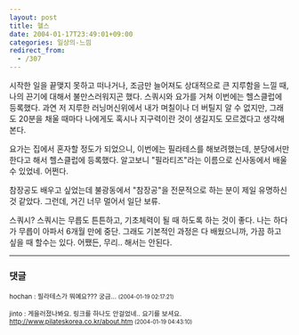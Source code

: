 ```yaml
---
layout: post
title: 헬스
date: 2004-01-17T23:49:01+09:00
categories: 일상의-느낌
redirect_from:
  - /307
---
```


시작한 일을 끝맺지 못하고 떠나거나, 조금만 늘어져도 상대적으로 큰 지루함을 느낄 때, 나의 끈기에 대해서 불만스러워지곤 했다. 스쿼시와 요가를 거쳐 이번에는 헬스클럽에 등록했다. 과연 저 지루한 러닝머신위에서 내가 며칠이나 더 버틸지 알 수 없지만, 그래도 20분을 채울 때마다 나에게도 혹시나 지구력이란 것이 생길지도 모르겠다고 생각해본다.

요가는 집에서 혼자할 정도가 되었으니, 이번에는 필라테스를 해보려했는데, 분당에서만 한다고 해서 헬스클럽에 등록했다. 알고보니 "필라티즈"라는 이름으로 신사동에서 배울 수 있었네. 어쩐다.

참장공도 배우고 싶었는데 불광동에서 "참장공"을 전문적으로 하는 분이 제일 유명하신 것 같았다. 그런데, 거긴 너무 멀어서 일단 보류.

스쿼시? 스쿼시는 무릅도 튼튼하고, 기초체력이 될 때 하도록 하는 것이 좋다. 나는 하다가 무릅이 아파서 6개월 만에 중단. 그래도 기본적인 과정은 다 배웠으니까, 가끔 하고 싶을 때 할수는 있다. 어쨌든, 무리.. 해서는 안된다.

* * *

### 댓글



<!--- cmt:641 --->
<!--- mail: --->
<!--- parent:0 --->

<small class=comment>hochan : 필라테스가 뭐예요??? 궁금... <small>(2004-01-19 02:17:21)</small></small>


<!--- cmt:642 --->
<!--- mail: --->
<!--- parent:0 --->

<small class=comment>jinto : 게을러졌나봐요. 링크를 하나도 안걸었네.. 요기를 보셔요.  http://www.pilateskorea.co.kr/about.htm <small>(2004-01-19 04:43:10)</small></small>

